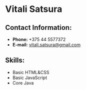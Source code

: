 # Vitali Satsura

## Contact Information:
* **Phone:** +375 44 5577372
* **E-mail:** vitali.satsura@gmail.com

## Skills:
* Basic HTML&CSS
* Basic JavaScript
* Core Java